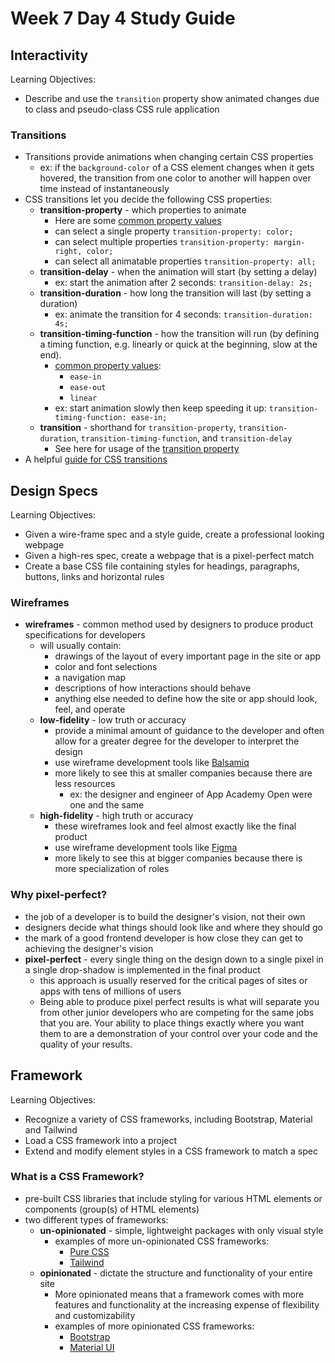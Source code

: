 # Week 7 Day 4 Study Guide

## Interactivity

Learning Objectives:

- Describe and use the `transition` property show animated changes due to
  class and pseudo-class CSS rule application

### Transitions

- Transitions provide animations when changing certain CSS properties
  - ex: if the `background-color` of a CSS element changes when it gets hovered,
    the transition from one color to another will happen over time instead of
    instantaneously
- CSS transitions let you decide the following CSS properties:
  - **transition-property** - which properties to animate
    - Here are some [common property values](https://developer.mozilla.org/en-US/docs/Web/CSS/CSS_animated_properties)
    - can select a single property `transition-property: color;`
    - can select multiple properties `transition-property: margin-right, color;`
    - can select all animatable properties `transition-property: all;`
  - **transition-delay** - when the animation will start (by setting a delay)
    - ex: start the animation after 2 seconds: `transition-delay: 2s;`
  - **transition-duration** - how long the transition will last (by setting a
    duration)
    - ex: animate the transition for 4 seconds: `transition-duration: 4s;`
  - **transition-timing-function** - how the transition will run (by defining a
    timing function, e.g. linearly or quick at the beginning, slow at the end).
    - [common property values](https://developer.mozilla.org/en-US/docs/Web/CSS/transition-timing-function):
      - `ease-in`
      - `ease-out`
      - `linear`
    - ex: start animation slowly then keep speeding it up:
      `transition-timing-function: ease-in;`
  - **transition** - shorthand for `transition-property`, `transition-duration`,
    `transition-timing-function`, and `transition-delay`
    - See here for usage of the [transition property](https://developer.mozilla.org/en-US/docs/Web/CSS/transition)
- A helpful [guide for CSS transitions](https://www.joshwcomeau.com/animation/css-transitions/)

## Design Specs

Learning Objectives:

- Given a wire-frame spec and a style guide, create a professional looking
  webpage
- Given a high-res spec, create a webpage that is a pixel-perfect match
- Create a base CSS file containing styles for headings, paragraphs, buttons,
  links and horizontal rules

### Wireframes

- **wireframes** - common method used by designers to produce product
  specifications for developers
  - will usually contain:
    - drawings of the layout of every important page in the site or app
    - color and font selections
    - a navigation map
    - descriptions of how interactions should behave
    - anything else needed to define how the site or app should look, feel, and
      operate
  - **low-fidelity** - low truth or accuracy
    - provide a minimal amount of guidance to the developer and often allow for
      a greater degree for the developer to interpret the design
    - use wireframe development tools like [Balsamiq](https://balsamiq.com/)
    - more likely to see this at smaller companies because there are less
      resources
      - ex: the designer and engineer of App Academy Open were one and the same
  - **high-fidelity** - high truth or accuracy
    - these wireframes look and feel almost exactly like the final product
    - use wireframe development tools like [Figma](https://www.figma.com/)
    - more likely to see this at bigger companies because there is more
      specialization of roles

### Why pixel-perfect?

- the job of a developer is to build the designer's vision, not their own
- designers decide what things should look like and where they should go
- the mark of a good frontend developer is how close they can get to achieving
  the designer's vision
- **pixel-perfect** - every single thing on the design down to a single pixel in
  a single drop-shadow is implemented in the final product
  - this approach is usually reserved for the critical pages of sites or apps
    with tens of millions of users
  - Being able to produce pixel perfect results is what will separate you from
    other junior developers who are competing for the same jobs that you are.
    Your ability to place things exactly where you want them to are a
    demonstration of your control over your code and the quality of your
    results.

## Framework

Learning Objectives:

- Recognize a variety of CSS frameworks, including Bootstrap, Material and
  Tailwind
- Load a CSS framework into a project
- Extend and modify element styles in a CSS framework to match a spec

### What is a CSS Framework?

- pre-built CSS libraries that include styling for various HTML elements or
  components (group(s) of HTML elements)
- two different types of frameworks:
  - **un-opinionated** - simple, lightweight packages with only visual style
    - examples of more un-opinionated CSS frameworks:
      - [Pure CSS](https://purecss.io/layouts/)
      - [Tailwind](https://tailwindcss.com/docs)
  - **opinionated** - dictate the structure and functionality of your entire
    site
    - More opinionated means that a framework comes with more features and
      functionality at the increasing expense of flexibility and
      customizability
    - examples of more opinionated CSS frameworks:
      - [Bootstrap](https://getbootstrap.com/docs/5.0/getting-started/introduction/)
      - [Material UI](https://material-ui.com/)
